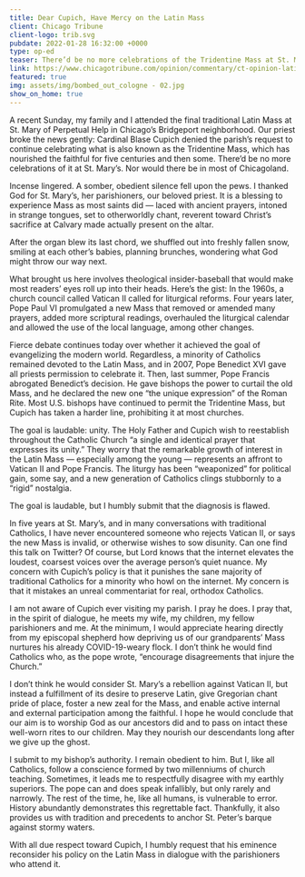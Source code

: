 ```yaml
---
title: Dear Cupich, Have Mercy on the Latin Mass 
client: Chicago Tribune
client-logo: trib.svg
pubdate: 2022-01-28 16:32:00 +0000
type: op-ed
teaser: There’d be no more celebrations of the Tridentine Mass at St. Mary’s. Nor would there be in most of Chicagoland. 
link: https://www.chicagotribune.com/opinion/commentary/ct-opinion-latin-mass-cardinal-cupich-st-mary-chicago-20220128-bi7b5melz5h3nnfffdkrhjkmpi-story.html 
featured: true
img: assets/img/bombed_out_cologne - 02.jpg
show_on_home: true
---
```




A recent Sunday, my family and I attended the final traditional Latin Mass at St. Mary of Perpetual Help in Chicago’s Bridgeport neighborhood. Our priest broke the news gently: Cardinal Blase Cupich denied the parish’s request to continue celebrating what is also known as the Tridentine Mass, which has nourished the faithful for five centuries and then some. There’d be no more celebrations of it at St. Mary’s. Nor would there be in most of Chicagoland.

Incense lingered. A somber, obedient silence fell upon the pews. I thanked God for St. Mary’s, her parishioners, our beloved priest. It is a blessing to experience Mass as most saints did — laced with ancient prayers, intoned in strange tongues, set to otherworldly chant, reverent toward Christ’s sacrifice at Calvary made actually present on the altar.

After the organ blew its last chord, we shuffled out into freshly fallen snow, smiling at each other’s babies, planning brunches, wondering what God might throw our way next.

What brought us here involves theological insider-baseball that would make most readers’ eyes roll up into their heads. Here’s the gist: In the 1960s, a church council called Vatican II called for liturgical reforms. Four years later, Pope Paul VI promulgated a new Mass that removed or amended many prayers, added more scriptural readings, overhauled the liturgical calendar and allowed the use of the local language, among other changes.

Fierce debate continues today over whether it achieved the goal of evangelizing the modern world. Regardless, a minority of Catholics remained devoted to the Latin Mass, and in 2007, Pope Benedict XVI gave all priests permission to celebrate it. Then, last summer, Pope Francis abrogated Benedict’s decision. He gave bishops the power to curtail the old Mass, and he declared the new one “the unique expression” of the Roman Rite. Most U.S. bishops have continued to permit the Tridentine Mass, but Cupich has taken a harder line, prohibiting it at most churches.

<!--more-->

The goal is laudable: unity. The Holy Father and Cupich wish to reestablish throughout the Catholic Church “a single and identical prayer that expresses its unity.” They worry that the remarkable growth of interest in the Latin Mass — especially among the young — represents an affront to Vatican II and Pope Francis. The liturgy has been “weaponized” for political gain, some say, and a new generation of Catholics clings stubbornly to a “rigid” nostalgia.

The goal is laudable, but I humbly submit that the diagnosis is flawed.

In five years at St. Mary’s, and in many conversations with traditional Catholics, I have never encountered someone who rejects Vatican II, or says the new Mass is invalid, or otherwise wishes to sow disunity. Can one find this talk on Twitter? Of course, but Lord knows that the internet elevates the loudest, coarsest voices over the average person’s quiet nuance. My concern with Cupich’s policy is that it punishes the sane majority of traditional Catholics for a minority who howl on the internet. My concern is that it mistakes an unreal commentariat for real, orthodox Catholics.

I am not aware of Cupich ever visiting my parish. I pray he does. I pray that, in the spirit of dialogue, he meets my wife, my children, my fellow parishioners and me. At the minimum, I would appreciate hearing directly from my episcopal shepherd how depriving us of our grandparents’ Mass nurtures his already COVID-19-weary flock. I don’t think he would find Catholics who, as the pope wrote, “encourage disagreements that injure the Church.”

I don’t think he would consider St. Mary’s a rebellion against Vatican II, but instead a fulfillment of its desire to preserve Latin, give Gregorian chant pride of place, foster a new zeal for the Mass, and enable active internal and external participation among the faithful. I hope he would conclude that our aim is to worship God as our ancestors did and to pass on intact these well-worn rites to our children. May they nourish our descendants long after we give up the ghost.

I submit to my bishop’s authority. I remain obedient to him. But I, like all Catholics, follow a conscience formed by two millenniums of church teaching. Sometimes, it leads me to respectfully disagree with my earthly superiors. The pope can and does speak infallibly, but only rarely and narrowly. The rest of the time, he, like all humans, is vulnerable to error. History abundantly demonstrates this regrettable fact. Thankfully, it also provides us with tradition and precedents to anchor St. Peter’s barque against stormy waters.

With all due respect toward Cupich, I humbly request that his eminence reconsider his policy on the Latin Mass in dialogue with the parishioners who attend it.


